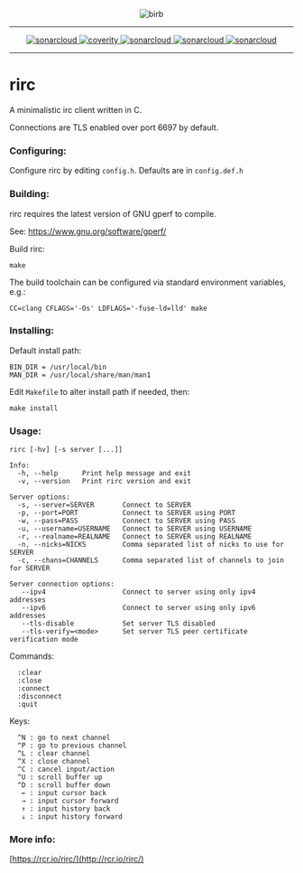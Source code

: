 <p align="center">
  <img src="https://raw.githubusercontent.com/rcr/rirc/master/docs/birb.jpg" alt="birb"/>
</p>

---

<p align="center">
  <a href="https://sonarcloud.io/dashboard?id=rirc">
    <img alt="sonarcloud" src="https://sonarcloud.io/api/project_badges/measure?project=rirc&metric=ncloc"/>
  </a>
  <a href="https://scan.coverity.com/projects/4940">
    <img alt="coverity" src="https://scan.coverity.com/projects/4940/badge.svg"/>
  </a>
  <a href="https://sonarcloud.io/dashboard?id=rirc">
    <img alt="sonarcloud" src="https://sonarcloud.io/api/project_badges/measure?project=rirc&metric=sqale_rating"/>
  </a>
  <a href="https://sonarcloud.io/dashboard?id=rirc">
    <img alt="sonarcloud" src="https://sonarcloud.io/api/project_badges/measure?project=rirc&metric=reliability_rating"/>
  </a>
  <a href="https://sonarcloud.io/dashboard?id=rirc">
    <img alt="sonarcloud" src="https://sonarcloud.io/api/project_badges/measure?project=rirc&metric=security_rating"/>
  </a>
</p>

---

# rirc

A minimalistic irc client written in C.

Connections are TLS enabled over port 6697 by default.

### Configuring:

Configure rirc by editing `config.h`. Defaults are in `config.def.h`

### Building:

rirc requires the latest version of GNU gperf to compile.

See: https://www.gnu.org/software/gperf/

Build rirc:

```
make
```

The build toolchain can be configured via standard environment variables, e.g.:
```
CC=clang CFLAGS='-Os' LDFLAGS='-fuse-ld=lld' make
```

### Installing:

Default install path:

```
BIN_DIR = /usr/local/bin
MAN_DIR = /usr/local/share/man/man1
```

Edit `Makefile` to alter install path if needed, then:

```
make install
```

### Usage:

```
rirc [-hv] [-s server [...]]

Info:
  -h, --help      Print help message and exit
  -v, --version   Print rirc version and exit

Server options:
  -s, --server=SERVER       Connect to SERVER
  -p, --port=PORT           Connect to SERVER using PORT
  -w, --pass=PASS           Connect to SERVER using PASS
  -u, --username=USERNAME   Connect to SERVER using USERNAME
  -r, --realname=REALNAME   Connect to SERVER using REALNAME
  -n, --nicks=NICKS         Comma separated list of nicks to use for SERVER
  -c, --chans=CHANNELS      Comma separated list of channels to join for SERVER

Server connection options:
   --ipv4                   Connect to server using only ipv4 addresses
   --ipv6                   Connect to server using only ipv6 addresses
   --tls-disable            Set server TLS disabled
   --tls-verify=<mode>      Set server TLS peer certificate verification mode
```

Commands:

```
  :clear
  :close
  :connect
  :disconnect
  :quit
```

Keys:

```
  ^N : go to next channel
  ^P : go to previous channel
  ^L : clear channel
  ^X : close channel
  ^C : cancel input/action
  ^U : scroll buffer up
  ^D : scroll buffer down
   ← : input cursor back
   → : input cursor forward
   ↑ : input history back
   ↓ : input history forward
```

### More info:

[https://rcr.io/rirc/](http://rcr.io/rirc/)
